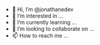 - 👋 Hi, I’m @jonathanedev
- 👀 I’m interested in ...
- 🌱 I’m currently learning ...
- 💞️ I’m looking to collaborate on ...
- 📫 How to reach me ...

<!---
jonathanedev/jonathanedev is a ✨ special ✨ repository because its `README.md` (this file) appears on your GitHub profile.
You can click the Preview link to take a look at your changes.
--->
